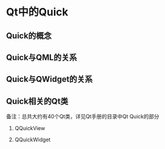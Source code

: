 # Qt中的Quick

## Quick的概念


## Quick与QML的关系


## Quick与QWidget的关系


## Quick相关的Qt类
备注：总共大约有40个Qt类，详见Qt手册的目录中Qt Quick的部分
1. QQuickView

2. QQuickWidget